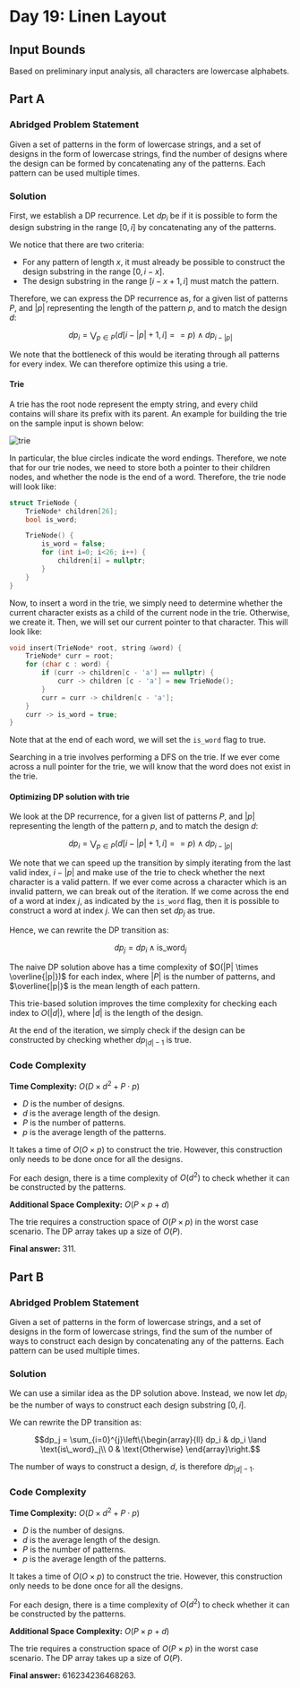 # Day 19: Linen Layout

## Input Bounds

Based on preliminary input analysis, all characters are lowercase alphabets.

## Part A

### Abridged Problem Statement

Given a set of patterns in the form of lowercase strings, and a set of designs in the form of lowercase strings, find the number of designs where the design can be formed by concatenating any of the patterns. Each pattern can be used multiple times.

### Solution

First, we establish a DP recurrence. Let $dp_i$ be if it is possible to form the design substring in the range $[0, i]$ by concatenating any of the patterns.

We notice that there are two criteria:

* For any pattern of length $x$, it must already be possible to construct the design substring in the range $[0, i-x]$.
* The design substring in the range $[i-x+1, i]$ must match the pattern.

Therefore, we can express the DP recurrence as, for a given list of patterns $P$, and $|p|$ representing the length of the pattern $p$, and to match the design $d$:

$$dp_i = \bigvee_{p \in P} (d[i - |p| + 1, i] == p) \land dp_{i-|p|}$$

We note that the bottleneck of this would be iterating through all patterns for every index. We can therefore optimize this using a trie.

#### Trie

A trie has the root node represent the empty string, and every child contains will share its prefix with its parent. An example for building the trie on the sample input is shown below:

![trie](https://kroki.io/tikz/svg/eNp9k8tugzAQRfd8xTRSpFRKaehzUbHqH3QbssD2hFjxAxlTlCD_e-0474ZsLDNzONwxcsE0bSUqS0XZNHPL19sp0YahyV_T7E3KRd_YUrFSaIUuKdoG65Kuywr7wLokKQhWXPUHz6kS-jWntjXo5gkAsgphabSEujSefE4buxGY974HwEzZTXe7p8ZiKewqPtkVp-uwdWHBXzQbUJrh0NuUGyow7iVXXLYSGr7F_EPKWOVKoQE_R57V9mimWtYC7ZV3yYXIiWjxIZsdSOFDCMiOYMOJ4KoCxsNJUcyz9J3KM_RlGJ2ln5FdJMkYfrS2u-GSIqzzMNUCJsaXH6F3IeWKCwb9rntIHAjfNi7OP0AQjxDnYAzf-yp0_j_DyJBRmOxSDpPO891dZRe_ekPZmZvKGOGekgwqyU55LTwLOezsWk-1N6VdG63uf9xzReUF1d3g1eDxVvF4v_y1QMUuLsW-dLo5f0WOKSE=)

In particular, the blue circles indicate the word endings. Therefore, we note that for our trie nodes, we need to store both a pointer to their children nodes, and whether the node is the end of a word. Therefore, the trie node will look like:

```cpp
struct TrieNode {
    TrieNode* children[26];
    bool is_word;

    TrieNode() {
        is_word = false;
        for (int i=0; i<26; i++) {
            children[i] = nullptr;
        }
    }
}
```

Now, to insert a word in the trie, we simply need to determine whether the current character exists as a child of the current node in the trie. Otherwise, we create it. Then, we will set our current pointer to that character. This will look like:

```cpp
void insert(TrieNode* root, string &word) {
    TrieNode* curr = root;
    for (char c : word) {
        if (curr -> children[c - 'a'] == nullptr) {
            curr -> children [c - 'a'] = new TrieNode();
        }
        curr = curr -> children[c - 'a'];
    }
    curr -> is_word = true;
}
```

Note that at the end of each word, we will set the `is_word` flag to true.

Searching in a trie involves performing a DFS on the trie. If we ever come across a null pointer for the trie, we will know that the word does not exist in the trie.

#### Optimizing DP solution with trie

We look at the DP recurrence, for a given list of patterns $P$, and $|p|$ representing the length of the pattern $p$, and to match the design $d$:

$$dp_i = \bigvee_{p \in P} (d[i - |p| + 1, i] == p) \land dp_{i-|p|}$$

We note that we can speed up the transition by simply iterating from the last valid index, $i - |p|$ and make use of the trie to check whether the next character is a valid pattern. If we ever come across a character which is an invalid pattern, we can break out of the iteration. If we come across the end of a word at index $j$, as indicated by the `is_word` flag, then it is possible to construct a word at index $j$. We can then set $dp_j$ as true.

Hence, we can rewrite the DP transition as:

$$dp_j = dp_i \land \text{is\_word}_j$$

The naive DP solution above has a time complexity of $O(|P| \times \overline{|p|})$ for each index, where $|P|$ is the number of patterns, and $\overline{|p|}$ is the mean length of each pattern.

This trie-based solution improves the time complexity for checking each index to $O(|d|)$, where $|d|$ is the length of the design.

At the end of the iteration, we simply check if the design can be constructed by checking whether $dp_{|d|-1}$ is true.

### Code Complexity

**Time Complexity:** $O(D \times d^2 + P \cdot p)$

* $D$ is the number of designs.
* $d$ is the average length of the design.
* $P$ is the number of patterns.
* $p$ is the average length of the patterns.

It takes a time of $O(O \times p)$ to construct the trie. However, this construction only needs to be done once for all the designs.

For each design, there is a time complexity of $O(d^2)$ to check whether it can be constructed by the patterns.

**Additional Space Complexity:** $O(P \times p + d)$

The trie requires a construction space of $O(P \times p)$ in the worst case scenario. The DP array takes up a size of $O(P)$.

**Final answer:** 311.

## Part B

### Abridged Problem Statement

Given a set of patterns in the form of lowercase strings, and a set of designs in the form of lowercase strings, find the sum of the number of ways to construct each design by concatenating any of the patterns. Each pattern can be used multiple times.

### Solution

We can use a similar idea as the DP solution above. Instead, we now let $dp_i$ be the number of ways to construct each design substring $[0, i]$.

We can rewrite the DP transition as:

$$dp_j = \sum_{i=0}^{j}\left\{\begin{array}{ll}
dp_i & dp_i \land \text{is\_word}_j\\
0 & \text{Otherwise}
\end{array}\right.$$

The number of ways to construct a design, $d$, is therefore $dp_{|d|-1}$.

### Code Complexity

**Time Complexity:** $O(D \times d^2 + P \cdot p)$

* $D$ is the number of designs.
* $d$ is the average length of the design.
* $P$ is the number of patterns.
* $p$ is the average length of the patterns.

It takes a time of $O(O \times p)$ to construct the trie. However, this construction only needs to be done once for all the designs.

For each design, there is a time complexity of $O(d^2)$ to check whether it can be constructed by the patterns.

**Additional Space Complexity:** $O(P \times p + d)$

The trie requires a construction space of $O(P \times p)$ in the worst case scenario. The DP array takes up a size of $O(P)$.

**Final answer:** 616234236468263.

